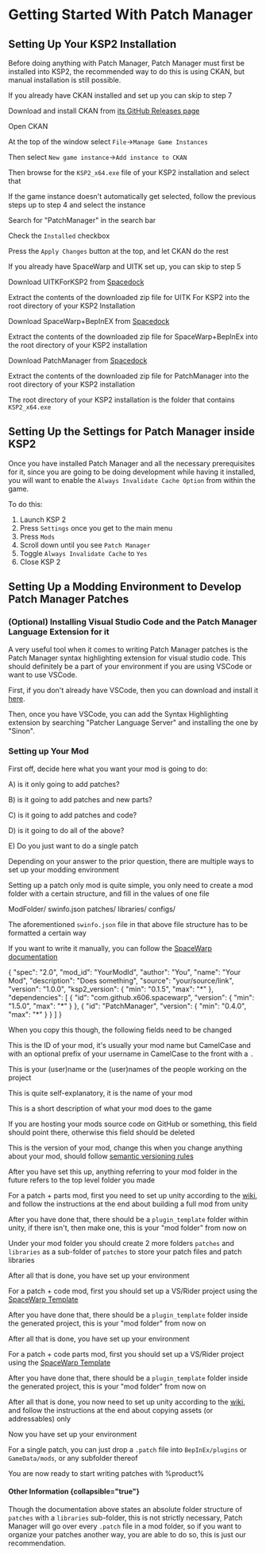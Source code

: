 # Getting Started With Patch Manager

## Setting Up Your KSP2 Installation
Before doing anything with Patch Manager, Patch Manager must first be installed into KSP2, the recommended way to do this
is using CKAN, but manual installation is still possible.

<tabs>
    <tab title="Installation via CKAN">
        <procedure id="install-via-ckan">
            <p>If you already have CKAN installed and set up you can skip to step 7</p>
            <step>
                <p>Download and install CKAN from <a href="https://github.com/KSP-CKAN/CKAN/releases/latest">its GitHub Releases page</a></p>
            </step>
            <step>
                <p>Open CKAN</p>
            </step>
            <step>
                <p>At the top of the window select <code>File</code>-><code>Manage Game Instances</code></p>
            </step>
            <step>
                <p>Then select <code>New game instance</code>-><code>Add instance to CKAN</code></p>
            </step>
            <step>
                <p>Then browse for the <code>KSP2_x64.exe</code> file of your KSP2 installation and select that</p>
            </step>
            <step>
                <p>If the game instance doesn't automatically get selected, follow the previous steps up to step 4 and select the instance</p>
            </step>
            <step>
                <p>Search for "PatchManager" in the search bar</p>
            </step>
            <step>
                <p>Check the <code>Installed</code> checkbox</p>
            </step>
            <step>
                <p>Press the <code>Apply Changes</code> button at the top, and let CKAN do the rest</p>
            </step>
        </procedure>
    </tab>
    <tab title="Manual Installation">
        <procedure id="manual-install">
            <p>If you already have SpaceWarp and UITK set up, you can skip to step 5</p>
            <step>
                <p>Download UITKForKSP2 from <a href="https://spacedock.info/mod/3363/UITK%20for%20KSP%202">Spacedock</a></p>
            </step>
            <step>
                <p>Extract the contents of the downloaded zip file for UITK For KSP2 into the root directory of your KSP2 Installation</p>
            </step>
            <step>
                <p>Download SpaceWarp+BepInEX from <a href="https://spacedock.info/mod/3277/Space%20Warp%20+%20BepInEx">Spacedock</a></p>
            </step>
            <step>
                <p>Extract the contents of the downloaded zip file for SpaceWarp+BepInEx into the root directory of your KSP2 installation</p>
            </step>
            <step>
                <p>Download PatchManager from <a href="https://spacedock.info/mod/3482/Patch%20Manager">Spacedock</a></p>
            </step>
            <step>
                <p>Extract the contents of the downloaded zip file for PatchManager into the root directory of your KSP2 installation</p>
            </step>
            <chapter title="Help" collapsible="true" default-state="collapsed">
                <deflist>
                    <def>
                        <title>Root Directory</title>
                        <p>The root directory of your KSP2 installation is the folder that contains <code>KSP2_x64.exe</code></p>
                    </def>
                </deflist>
            </chapter>
        </procedure>
    </tab>
</tabs>

## Setting Up the Settings for Patch Manager inside KSP2

Once you have installed Patch Manager and all the necessary prerequisites for it, since you are going to be doing development
while having it installed, you will want to enable the `Always Invalidate Cache Option` from within the game.

To do this:

1. Launch KSP 2
2. Press `Settings` once you get to the main menu
3. Press `Mods`
4. Scroll down until you see `Patch Manager`
5. Toggle `Always Invalidate Cache` to `Yes`
6. Close KSP 2

## Setting Up a Modding Environment to Develop Patch Manager Patches

### (Optional) Installing Visual Studio Code and the Patch Manager Language Extension for it
A very useful tool when it comes to writing Patch Manager patches is the Patch Manager syntax highlighting extension for
visual studio code. This should definitely be a part of your environment if you are using VSCode or want to use VSCode.

First, if you don't already have VSCode, then you can download and install it [here](https://code.visualstudio.com/).

Then, once you have VSCode, you can add the Syntax Highlighting extension by searching "Patcher Language Server" and
installing the one by "Sinon".

### Setting up Your Mod

First off, decide here what you want your mod is going to do:

A) is it only going to add patches?

B) is it going to add patches and new parts?

C) is it going to add patches and code?

D) is it going to do all of the above?

E) Do you just want to do a single patch

Depending on your answer to the prior question, there are multiple ways to set up your modding environment

<tabs>
    <tab title="Patch Only Mod">
        <p>Setting up a patch only mod is quite simple, you only need to create a mod folder with a certain structure, and fill in the values of one file</p>
        <chapter title="Folder Structure" collapsible="true" default-state="expanded">
            <code-block>
            ModFolder/
                swinfo.json
                patches/
                    libraries/
                    configs/
            </code-block>
        </chapter>
        <chapter title="swinfo.json setup" collapsible="true" default-state="expanded">
            <p>The aforementioned <code>swinfo.json</code> file in that above file structure has to be formatted a certain way</p>
            <p>If you want to write it manually, you can follow the <a href="https://docs.spacewarp.org/en/latest/pages/swinfo.json.html">SpaceWarp documentation</a></p>
            <code-block lang="json">
            {
                "spec": "2.0",
                "mod_id": "YourModId", 
                "author": "You",
                "name": "Your Mod",
                "description": "Does something",
                "source": "your/source/link",
                "version": "1.0.0",
                "ksp2_version": {
                    "min": "0.1.5",
                    "max": "*"
                },
                "dependencies": [
                    {
                        "id": "com.github.x606.spacewarp",
                        "version": {
                            "min": "1.5.0",
                            "max": "*"
                        }
                    },
                    {
                        "id": "PatchManager",
                        "version": {
                            "min": "0.4.0",
                            "max": "*"
                        }
                    }
                ]
            }
            </code-block>
            <p>When you copy this though, the following fields need to be changed</p>
            <deflist>
            <def title="mod_id">
                <p>This is the ID of your mod, it's usually your mod name but CamelCase and with an optional prefix of your username in CamelCase to the front with a <code>.</code> </p>
            </def>
            <def title="author">
                <p>This is your (user)name or the (user)names of the people working on the project</p>
            </def>
            <def title="name">
                <p>This is quite self-explanatory, it is the name of your mod</p>
            </def>
            <def title="description">
                <p>This is a short description of what your mod does to the game</p>
            </def>
            <def title="source">
                <p>If you are hosting your mods source code on GitHub or something, this field should point there, otherwise this field should be deleted</p>
            </def>
            <def title="version">
                <p>This is the version of your mod, change this when you change anything about your mod, should follow <a href="https://semver.org">semantic versioning rules</a></p>
            </def>
            </deflist>
        </chapter>
        <p>After you have set this up, anything referring to your mod folder in the future refers to the top level folder you made</p>
    </tab>
    <tab title="Patch + Parts Mod">
        <p>For a patch + parts mod, first you need to set up unity according to the <a href="https://wiki.spacewarp.org/wiki/Setting_up_Unity">wiki</a>, and follow the instructions at the end about building a full mod from unity</p>
        <p>After you have done that, there should be a <code>plugin_template</code> folder within unity, if there isn't, then make one, this is your "mod folder" from now on</p>
        <p>Under your mod folder you should create 2 more folders <code>patches</code> and <code>libraries</code> as a sub-folder of <code>patches</code> to store your patch files and patch libraries</p>
        <p>After all that is done, you have set up your environment</p>
    </tab>
    <tab title="Patch + Code Mod">
        <p>For a patch + code mod, first you should set up a VS/Rider project using the <a href="https://github.com/SpaceWarpDev/SpaceWarp.Template">SpaceWarp Template</a></p>
        <p>After you have done that, there should be a <code>plugin_template</code> folder inside the generated project, this is your "mod folder" from now on</p>
        <p>After all that is done, you have set up your environment</p>
    </tab>
    <tab title="Patch + Code + Parts Mod">
        <p>For a patch + code parts mod, first you should set up a VS/Rider project using the <a href="https://github.com/SpaceWarpDev/SpaceWarp.Template">SpaceWarp Template</a></p>
        <p>After you have done that, there should be a <code>plugin_template</code> folder inside the generated project, this is your "mod folder" from now on</p>
        <p>After all that is done, you now need to set up unity according to the <a href="https://wiki.spacewarp.org/wiki/Setting_up_Unity">wiki</a>, and follow the instructions at the end about copying assets (or addressables) only</p>
        <p>Now you have set up your environment</p>
    </tab>
    <tab title="Single patch">
        For a single patch, you can just drop a <code>.patch</code> file into <code>BepInEx/plugins</code> or <code>GameData/mods</code>, or any subfolder thereof
    </tab>
</tabs>

You are now ready to start writing patches with %product%

#### Other Information {collapsible="true"}
Though the documentation above states an absolute folder structure of `patches` with a `libraries` sub-folder, this is
not strictly necessary, Patch Manager will go over every `.patch` file in a mod folder, so if you want to organize your
patches another way, you are able to do so, this is just our recommendation.